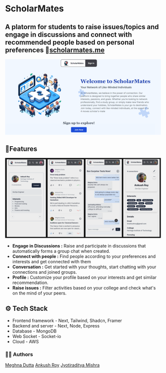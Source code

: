 # ScholarMates

## A platorm for students to raise issues/topics and engage in discussions and connect with recommended people based on personal preferences 🔗[scholarmates.me](scholarmates.me)

![Cover](https://github.com/meghnadutta02/scholarmates/blob/main/public/preview.png)

## 📃Features

![Features](https://github.com/meghnadutta02/scholarmates/blob/main/public/features.png)

- **Engage in Discussions :** Raise and participate in discussions that automatically forms a group chat when created.
- **Connect with people :** Find people according to your preferences and interests and get connected with them
- **Conversation :** Get started with your thoughts, start chatting with your connections and joined groups.
- **Profile :** Customize your profile based on your interests and get similar recommendation.
- **Raise issues :** Filter activities based on your college and check what's on the mind of your peers.

## ⚙️ Tech Stack

- Frontend framework - Next, Tailwind, Shadcn, Framer
- Backend and server - Next, Node, Express
- Database - MongoDB
- Web Socket - Socket-io
- Cloud - AWS

### 🧑‍💻 Authors

[Meghna Dutta](https://github.com/meghnadutta02)
[Ankush Roy](https://github.com/ankushroy25)
[Jyotiraditya Mishra](https://github.com/jradityamishra)
